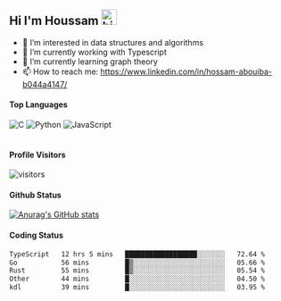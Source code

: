 ## Hi I'm Houssam <img src="https://user-images.githubusercontent.com/1303154/88677602-1635ba80-d120-11ea-84d8-d263ba5fc3c0.gif" width="28px" alt="hi">

- 👀 I’m interested in data structures and algorithms
- 🔭 I’m currently working with Typescript
- 🌱 I’m currently learning graph theory
- 📫 How to reach me: https://www.linkedin.com/in/hossam-abouiba-b044a4147/

#### Top Languages

![C](https://img.shields.io/badge/c-%2300599C.svg?style=for-the-badge&logo=c&logoColor=white)
![Python](https://img.shields.io/badge/python-%2314354C.svg?style=for-the-badge&logo=python&logoColor=white)
![JavaScript](https://img.shields.io/badge/javascript-%23323330.svg?style=for-the-badge&logo=javascript&logoColor=%23F7DF1E)
<br />
<br />
#### Profile Visitors
![visitors](https://visitor-badge.glitch.me/badge?page_id=project-HOSSAM.project-HOSSAM)

#### Github Status
[![Anurag's GitHub stats](https://github-readme-stats.vercel.app/api?username=0xPride&theme=tokyonight)](https://github.com/anuraghazra/github-readme-stats)

#### Coding Status
<!--START_SECTION:waka-->

```txt
TypeScript   12 hrs 5 mins   ██████████████████░░░░░░░   72.64 %
Go           56 mins         █▒░░░░░░░░░░░░░░░░░░░░░░░   05.66 %
Rust         55 mins         █▒░░░░░░░░░░░░░░░░░░░░░░░   05.54 %
Other        44 mins         █░░░░░░░░░░░░░░░░░░░░░░░░   04.50 %
kdl          39 mins         █░░░░░░░░░░░░░░░░░░░░░░░░   03.95 %
```

<!--END_SECTION:waka-->
